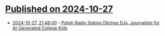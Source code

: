 # [Published on 2024-10-27](index.md)

* [2024-10-27, 21:48:00](https://soylentnews.org/article.pl?sid=24/10/25/161219&from=rss) - [Polish Radio Station Ditches DJs, Journalists for AI-Generated College Kids](https://soylentnews.org/article.pl?sid=24/10/25/161219&from=rss)
